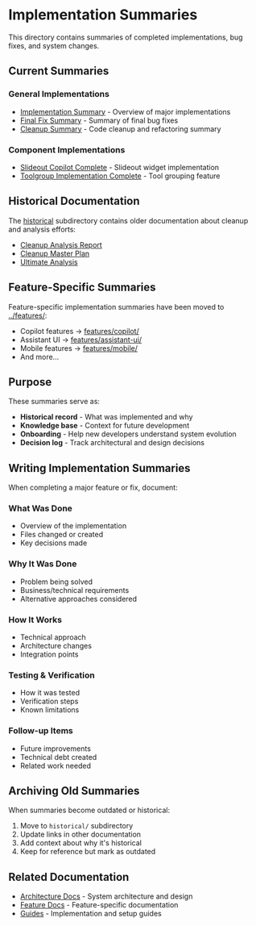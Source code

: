 # Implementation Summaries

This directory contains summaries of completed implementations, bug fixes, and system changes.

## Current Summaries

### General Implementations
- [Implementation Summary](./IMPLEMENTATION_SUMMARY.md) - Overview of major implementations
- [Final Fix Summary](./FINAL_FIX_SUMMARY.md) - Summary of final bug fixes
- [Cleanup Summary](./CLEANUP_SUMMARY.md) - Code cleanup and refactoring summary

### Component Implementations
- [Slideout Copilot Complete](./SLIDEOUT_COPILOT_COMPLETE.md) - Slideout widget implementation
- [Toolgroup Implementation Complete](./TOOLGROUP_IMPLEMENTATION_COMPLETE.md) - Tool grouping feature

## Historical Documentation

The [historical](./historical/) subdirectory contains older documentation about cleanup and analysis efforts:
- [Cleanup Analysis Report](./historical/CLEANUP_ANALYSIS_REPORT.md)
- [Cleanup Master Plan](./historical/CLEANUP_MASTER_PLAN.md)
- [Ultimate Analysis](./historical/UltimateAnalysis.md)

## Feature-Specific Summaries

Feature-specific implementation summaries have been moved to [../features/](../features/):
- Copilot features → [features/copilot/](../features/copilot/)
- Assistant UI → [features/assistant-ui/](../features/assistant-ui/)
- Mobile features → [features/mobile/](../features/mobile/)
- And more...

## Purpose

These summaries serve as:
- **Historical record** - What was implemented and why
- **Knowledge base** - Context for future development
- **Onboarding** - Help new developers understand system evolution
- **Decision log** - Track architectural and design decisions

## Writing Implementation Summaries

When completing a major feature or fix, document:

### What Was Done
- Overview of the implementation
- Files changed or created
- Key decisions made

### Why It Was Done
- Problem being solved
- Business/technical requirements
- Alternative approaches considered

### How It Works
- Technical approach
- Architecture changes
- Integration points

### Testing & Verification
- How it was tested
- Verification steps
- Known limitations

### Follow-up Items
- Future improvements
- Technical debt created
- Related work needed

## Archiving Old Summaries

When summaries become outdated or historical:
1. Move to `historical/` subdirectory
2. Update links in other documentation
3. Add context about why it's historical
4. Keep for reference but mark as outdated

## Related Documentation

- [Architecture Docs](../architecture/) - System architecture and design
- [Feature Docs](../features/) - Feature-specific documentation
- [Guides](../guides/) - Implementation and setup guides

